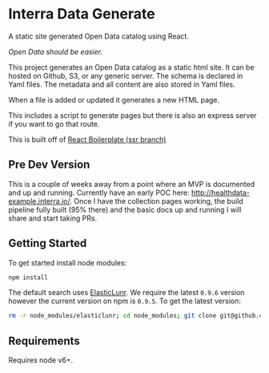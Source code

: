 # Interra Data Generate

A static site generated Open Data catalog using React.

*Open Data should be easier.*

This project generates an Open Data catalog as a static html site. It can be hosted on Github, S3, or any generic server. The schema is declared in Yaml files. The metadata and all content are also stored in Yaml files.

When a file is added or updated it generates a new HTML page.

This includes a script to generate pages but there is also an express server if you want to go that route.

This is built off of <a href="https://github.com/orgs/react-boilerplate">React Boilerplate (ssr branch)</a>

## Pre Dev Version

This is a couple of weeks away from a point where an MVP is documented and up and running. Currently have an early POC here: http://healthdata-example.interra.io/. Once I have the collection pages working, the build pipeline fully built (95% there) and the basic docs up and running I will share and start taking PRs.

## Getting Started

To get started install node modules:

```bash
npm install
```

The default search uses [ElasticLunr](http://elasticlunr.com/). We require the latest ``0.9.6`` version however the current version on npm is ``0.9.5``. To get the latest version:

```bash
rm -r node_modules/elasticlunr; cd node_modules; git clone git@github.com:weixsong/elasticlunr.js.git elasticlunr;
```

## Requirements

Requires node v6+.
